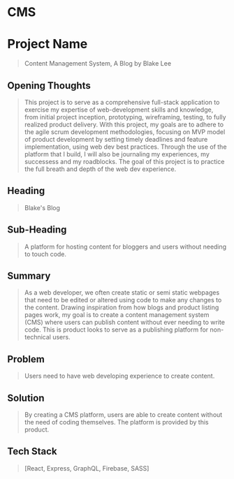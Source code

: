 # CMS

# Project Name #
  > Content Management System, A Blog by Blake Lee

## Opening Thoughts ##
> This project is to serve as a comprehensive full-stack application to exercise my expertise of web-development skills and knowledge, from initial project inception, prototyping, wireframing, testing, to fully realized product delivery. With this project, my goals are to adhere to the agile scrum development methodologies, focusing on MVP model of product development by setting timely deadlines and feature implementation, using web dev best practices. Through the use of the platform that I build, I will also be journaling my experiences, my successess and my roadblocks. The goal of this project is to practice the full breath and depth of the web dev experience.

## Heading ##
  > Blake's Blog

## Sub-Heading ##
  > A platform for hosting content for bloggers and users without needing to touch code.

## Summary ##
  > As a web developer, we often create static or semi static webpages that need to be edited or altered using code to make any changes to the content. Drawing inspiration from how blogs and product listing pages work, my goal is to create a content management system (CMS) where users can publish content without ever needing to write code. This is product looks to serve as a publishing platform for non-technical users. 

## Problem ##
  > Users need to have web developing experience to create content.

## Solution ##
  > By creating a CMS platform, users are able to create content without the need of coding themselves. The platform is provided by this product.

## Tech Stack ##
  > [React, Express, GraphQL, Firebase, SASS]